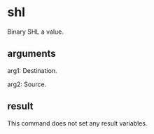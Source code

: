 # shl

Binary SHL a value.

## arguments

arg1: Destination.

arg2: Source.

## result

This command does not set any result variables.
